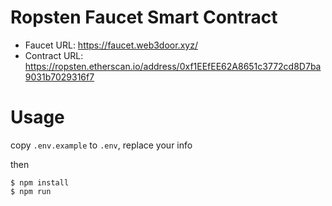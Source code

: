 # Ropsten Faucet Smart Contract

* Faucet URL: <https://faucet.web3door.xyz/>
* Contract URL: <https://ropsten.etherscan.io/address/0xf1EEfEE62A8651c3772cd8D7ba9031b7029316f7>

# Usage

copy `.env.example` to `.env`, replace your info

then


```
$ npm install
$ npm run
```
